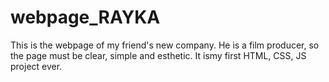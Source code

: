 # webpage_RAYKA

This is the webpage of my friend's new company. 
He is a film producer, so the page must be clear, simple and esthetic.
It ismy first HTML, CSS, JS project ever. 
